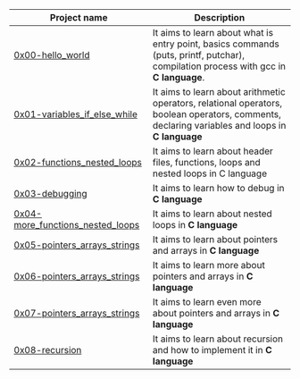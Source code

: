 | **Project name** | **Description** |
| ---------------- | --------------- |
| [0x00-hello_world](https://github.com/Dave-codd/alx-low_level_programming/tree/master/0x00-hello_world) | It aims to learn about what is entry point, basics commands (puts, printf, putchar), compilation process with gcc in **C language**. |
| [0x01-variables_if_else_while](https://github.com/Dave-codd/alx-low_level_programming/tree/master/0x01-variables_if_else_while) | It aims to learn about arithmetic operators, relational operators, boolean operators, comments, declaring variables and loops in **C language** |
| [0x02-functions_nested_loops](https://github.com/Dave-codd/alx-low_level_programming/tree/master/0x02-functions_nested_loops) | It aims to learn about header files, functions, loops and nested loops in C language |
| [0x03-debugging](https://github.com/Dave-codd/alx-low_level_programming/tree/master/0x03-debugging) |	It aims to learn how to debug in **C language** |
| [0x04-more_functions_nested_loops](https://github.com/Dave-codd/alx-low_level_programming/tree/master/0x04-more_functions_nested_loops) | It aims to learn about nested loops in **C language** |
| [0x05-pointers_arrays_strings](https://github.com/Dave-codd/alx-low_level_programming/tree/master/0x05-pointers_arrays_strings) | It aims to learn about pointers and arrays in **C language** |
| [0x06-pointers_arrays_strings](https://github.com/Dave-codd/alx-low_level_programming/tree/master/0x06-pointers_arrays_strings) | It aims to learn more about pointers and arrays in **C language** |
| [0x07-pointers_arrays_strings](https://github.com/Dave-codd/alx-low_level_programming/tree/master/0x07-pointers_arrays_strings) | It aims to learn even more about pointers and arrays in **C language** |
| [0x08-recursion](https://github.com/Dave-codd/alx-low_level_programming/tree/master/0x08-recursion) | It aims to learn about recursion and how to implement it in **C language** |
